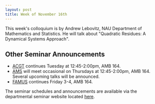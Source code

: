 ```yaml
---
layout: post
title: Week of November 16th
---
```


This week's colloquium is by Andrew Lebovitz, NAU Department of Mathematics and Statistics.
He will talk about "Quadratic Residues: A Dynamical Systems Approach".

## Other Seminar Announcements ##

- [ACGT](acgtFall2015) continues Tuesday at 12:45-2:00pm, AMB 164.  
- [AMS](amsFall2015) will meet occasional on Thursdays at 12:45-2:00pm, AMB 164.  Several upcoming talks will be announced.
- [FAMUS](famusFall2015) continues Friday 3-4,  AMB 164.  

The seminar schedules and announcements are available via the departmental seminar website located [here](http://naumathstat.github.io/seminars).
